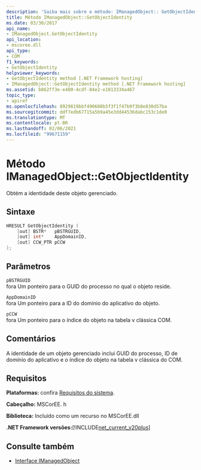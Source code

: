 ```yaml
---
description: 'Saiba mais sobre o método: IManagedObject:: GetObjectIdentity'
title: Método IManagedObject::GetObjectIdentity
ms.date: 03/30/2017
api_name:
- IManagedObject.GetObjectIdentity
api_location:
- mscoree.dll
api_type:
- COM
f1_keywords:
- GetObjectIdentity
helpviewer_keywords:
- GetObjectIdentity method [.NET Framework hosting]
- IManagedObject::GetObjectIdentity method [.NET Framework hosting]
ms.assetid: b862ff3e-e480-4cdf-84e2-e1013334a467
topic_type:
- apiref
ms.openlocfilehash: 8929819bbf490680b5f3f1f47b9f3b8e830d57ba
ms.sourcegitcommit: ddf7edb67715a5b9a45e3dd44536dabc153c1de0
ms.translationtype: MT
ms.contentlocale: pt-BR
ms.lasthandoff: 02/06/2021
ms.locfileid: "99671159"
---
```

# <a name="imanagedobjectgetobjectidentity-method"></a>Método IManagedObject::GetObjectIdentity

Obtém a identidade deste objeto gerenciado.  
  
## <a name="syntax"></a>Sintaxe  
  
```cpp  
HRESULT GetObjectIdentity (  
    [out] BSTR*   pBSTRGUID,  
    [out] int*    AppDomainID,  
    [out] CCW_PTR pCCW  
);  
```  
  
## <a name="parameters"></a>Parâmetros  

 `pBSTRGUID`  
 fora Um ponteiro para o GUID do processo no qual o objeto reside.  
  
 `AppDomainID`  
 fora Um ponteiro para a ID do domínio do aplicativo do objeto.  
  
 `pCCW`  
 fora Um ponteiro para o índice do objeto na tabela v clássica COM.  
  
## <a name="remarks"></a>Comentários  

 A identidade de um objeto gerenciado inclui GUID do processo, ID de domínio do aplicativo e o índice do objeto na tabela v clássica do COM.  
  
## <a name="requirements"></a>Requisitos  

 **Plataformas:** confira [Requisitos do sistema](../../get-started/system-requirements.md).  
  
 **Cabeçalho:** MSCorEE. h  
  
 **Biblioteca:** Incluído como um recurso no MSCorEE.dll  
  
 **.NET Framework versões:**[!INCLUDE[net_current_v20plus](../../../../includes/net-current-v20plus-md.md)]  
  
## <a name="see-also"></a>Consulte também

- [Interface IManagedObject](imanagedobject-interface.md)
